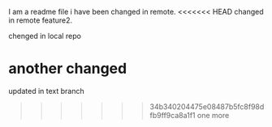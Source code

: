 I am a readme file
i have been changed in remote.
<<<<<<< HEAD
changed in remote feature2.

chenged in local repo

another changed
=======
 updated in text branch
>>>>>>> 34b340204475e08487b5fc8f98dfb9ff9ca8a1f1
one more
